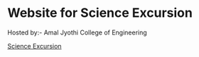 # Website for Science Excursion
Hosted by:- Amal Jyothi College of Engineering

[Science Excursion](https://scienceexcursion.in/index.html)

